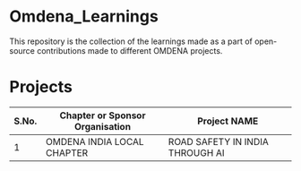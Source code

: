 # Omdena_Learnings
This repository is the collection of the learnings made as a part of open-source contributions made to different OMDENA projects.
# Projects
| S.No. | Chapter or Sponsor Organisation | Project NAME
| --- | --- | --- |
|1| OMDENA INDIA LOCAL CHAPTER | ROAD SAFETY IN INDIA THROUGH AI|
